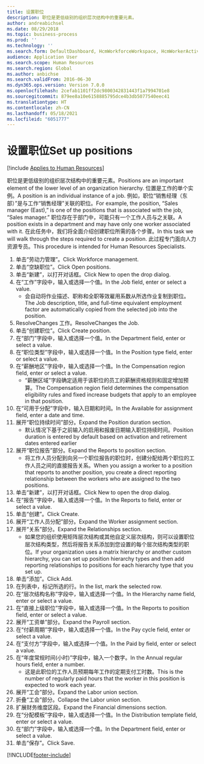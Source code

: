 ```yaml
---
title: 设置职位
description: 职位是更低级别的组织层次结构中的重要元素。
author: andreabichsel
ms.date: 08/29/2018
ms.topic: business-process
ms.prod: ''
ms.technology: ''
ms.search.form: DefaultDashboard, HcmWorkforceWorkspace, HcmWorkerActivityChart, HcmAllWorkersListPart, HcmPosition, HcmPositionNewPosition, HcmJobLookup, HcmPositionReportsToDialog, HcmPositionLookup, FinancialDimensionDefaultTemplatesLookup, DimensionLookup, HcmPersonnelManagementWorkspace
audience: Application User
ms.search.scope: Human Resources
ms.search.region: Global
ms.author: anbichse
ms.search.validFrom: 2016-06-30
ms.dyn365.ops.version: Version 7.0.0
ms.openlocfilehash: 2cefab1101ff2dc9800342831443f1a7994701e8
ms.sourcegitcommit: 879ee8a10e6158885795dce4b3db5077540eec41
ms.translationtype: HT
ms.contentlocale: zh-CN
ms.lasthandoff: 05/18/2021
ms.locfileid: "6051777"
---
```

# <a name="set-up-positions"></a><span data-ttu-id="796bf-103">设置职位</span><span class="sxs-lookup"><span data-stu-id="796bf-103">Set up positions</span></span>

[!include [Applies to Human Resources](../includes/applies-to-hr.md)]



<span data-ttu-id="796bf-104">职位是更低级别的组织层次结构中的重要元素。</span><span class="sxs-lookup"><span data-stu-id="796bf-104">Positions are an important element of the lower level of an organization hierarchy.</span></span> <span data-ttu-id="796bf-105">位置是工作的单个实例。</span><span class="sxs-lookup"><span data-stu-id="796bf-105">A position is an individual instance of a job.</span></span> <span data-ttu-id="796bf-106">例如，职位“销售经理（东部）”是与工作“销售经理”关联的职位。</span><span class="sxs-lookup"><span data-stu-id="796bf-106">For example, the position, “Sales manager (East),” is one of the positions that is associated with the job, “Sales manager.”</span></span> <span data-ttu-id="796bf-107">职位存在于部门中，可能只有一个工作人员与之关联。</span><span class="sxs-lookup"><span data-stu-id="796bf-107">A position exists in a department and may have only one worker associated with it.</span></span> <span data-ttu-id="796bf-108">在此任务中，我们将全面介绍创建职位所需的各个步骤。</span><span class="sxs-lookup"><span data-stu-id="796bf-108">In this task we will walk through the steps required to create a position.</span></span> <span data-ttu-id="796bf-109">此过程专门面向人力资源专员。</span><span class="sxs-lookup"><span data-stu-id="796bf-109">This procedure is intended for Human Resources Specialists.</span></span>

1. <span data-ttu-id="796bf-110">单击“劳动力管理”。</span><span class="sxs-lookup"><span data-stu-id="796bf-110">Click Workforce management.</span></span>
2. <span data-ttu-id="796bf-111">单击“空缺职位”。</span><span class="sxs-lookup"><span data-stu-id="796bf-111">Click Open positions.</span></span>
3. <span data-ttu-id="796bf-112">单击“新建”，以打开对话框。</span><span class="sxs-lookup"><span data-stu-id="796bf-112">Click New to open the drop dialog.</span></span>
4. <span data-ttu-id="796bf-113">在“工作”字段中，输入或选择一个值。</span><span class="sxs-lookup"><span data-stu-id="796bf-113">In the Job field, enter or select a value.</span></span>
    * <span data-ttu-id="796bf-114">会自动将作业描述、职称和全职等效雇用系数从所选作业复制到职位。</span><span class="sxs-lookup"><span data-stu-id="796bf-114">The Job description, title, and full-time equivalent employment factor are automatically copied from the selected job into the position.</span></span>  
5. <span data-ttu-id="796bf-115">ResolveChanges 工作。</span><span class="sxs-lookup"><span data-stu-id="796bf-115">ResolveChanges the Job.</span></span>
6. <span data-ttu-id="796bf-116">单击“创建职位”。</span><span class="sxs-lookup"><span data-stu-id="796bf-116">Click Create position.</span></span>
7. <span data-ttu-id="796bf-117">在“部门”字段中，输入或选择一个值。</span><span class="sxs-lookup"><span data-stu-id="796bf-117">In the Department field, enter or select a value.</span></span>
8. <span data-ttu-id="796bf-118">在“职位类型”字段中，输入或选择一个值。</span><span class="sxs-lookup"><span data-stu-id="796bf-118">In the Position type field, enter or select a value.</span></span>
9. <span data-ttu-id="796bf-119">在“薪酬地区”字段中，输入或选择一个值。</span><span class="sxs-lookup"><span data-stu-id="796bf-119">In the Compensation region field, enter or select a value.</span></span>
    * <span data-ttu-id="796bf-120">“薪酬区域”字段确定适用于该职位的员工的薪酬资格规则和固定增加预算。</span><span class="sxs-lookup"><span data-stu-id="796bf-120">The Compensation region field determines the compensation eligibility rules and fixed increase budgets that apply to an employee in that position.</span></span>  
10. <span data-ttu-id="796bf-121">在“可用于分配”字段中，输入日期和时间。</span><span class="sxs-lookup"><span data-stu-id="796bf-121">In the Available for assignment field, enter a date and time.</span></span>
11. <span data-ttu-id="796bf-122">展开“职位持续时间”部分。</span><span class="sxs-lookup"><span data-stu-id="796bf-122">Expand the Position duration section.</span></span>
    * <span data-ttu-id="796bf-123">默认情况下基于之前输入的启用和报废日期输入职位持续时间。</span><span class="sxs-lookup"><span data-stu-id="796bf-123">Position duration is entered by default based on activation and retirement dates entered earlier</span></span>  
12. <span data-ttu-id="796bf-124">展开“职位报告”部分。</span><span class="sxs-lookup"><span data-stu-id="796bf-124">Expand the Reports to position section.</span></span>
    * <span data-ttu-id="796bf-125">将工作人员分配到向另一个职位报告的职位时，创建分配给两个职位的工作人员之间的直接报告关系。</span><span class="sxs-lookup"><span data-stu-id="796bf-125">When you assign a worker to a position that reports to another position, you create a direct reporting relationship between the workers who are assigned to the two positions.</span></span>  
13. <span data-ttu-id="796bf-126">单击“新建”，以打开对话框。</span><span class="sxs-lookup"><span data-stu-id="796bf-126">Click New to open the drop dialog.</span></span>
14. <span data-ttu-id="796bf-127">在“报告”字段中，输入或选择一个值。</span><span class="sxs-lookup"><span data-stu-id="796bf-127">In the Reports to field, enter or select a value.</span></span>
15. <span data-ttu-id="796bf-128">单击“创建”。</span><span class="sxs-lookup"><span data-stu-id="796bf-128">Click Create.</span></span>
16. <span data-ttu-id="796bf-129">展开“工作人员分配”部分。</span><span class="sxs-lookup"><span data-stu-id="796bf-129">Expand the Worker assignment section.</span></span>
17. <span data-ttu-id="796bf-130">展开“关系”部分。</span><span class="sxs-lookup"><span data-stu-id="796bf-130">Expand the Relationships section.</span></span>
    * <span data-ttu-id="796bf-131">如果您的组织使用矩阵层次结构或其他自定义层次结构，则可以设置职位层次结构类型，然后将报告关系添加到您设置的每个层次结构类型的职位。</span><span class="sxs-lookup"><span data-stu-id="796bf-131">If your organization uses a matrix hierarchy or another custom hierarchy, you can set up position hierarchy types and then add reporting relationships to positions for each hierarchy type that you set up.</span></span>  
18. <span data-ttu-id="796bf-132">单击“添加”。</span><span class="sxs-lookup"><span data-stu-id="796bf-132">Click Add.</span></span>
19. <span data-ttu-id="796bf-133">在列表中，标记所选的行。</span><span class="sxs-lookup"><span data-stu-id="796bf-133">In the list, mark the selected row.</span></span>
20. <span data-ttu-id="796bf-134">在“层次结构名称”字段中，输入或选择一个值。</span><span class="sxs-lookup"><span data-stu-id="796bf-134">In the Hierarchy name field, enter or select a value.</span></span>
21. <span data-ttu-id="796bf-135">在“直接上级职位”字段中，输入或选择一个值。</span><span class="sxs-lookup"><span data-stu-id="796bf-135">In the Reports to position field, enter or select a value.</span></span>
22. <span data-ttu-id="796bf-136">展开“工资单”部分。</span><span class="sxs-lookup"><span data-stu-id="796bf-136">Expand the Payroll section.</span></span>
23. <span data-ttu-id="796bf-137">在“付薪周期”字段中，输入或选择一个值。</span><span class="sxs-lookup"><span data-stu-id="796bf-137">In the Pay cycle field, enter or select a value.</span></span>
24. <span data-ttu-id="796bf-138">在“支付方”字段中，输入或选择一个值。</span><span class="sxs-lookup"><span data-stu-id="796bf-138">In the Paid by field, enter or select a value.</span></span>
25. <span data-ttu-id="796bf-139">在“年度常规时间(小时)”字段中，输入一个数字。</span><span class="sxs-lookup"><span data-stu-id="796bf-139">In the Annual regular hours field, enter a number.</span></span>
    * <span data-ttu-id="796bf-140">这是此职位的工作人员预期每年工作的定期支付工时数。</span><span class="sxs-lookup"><span data-stu-id="796bf-140">This is the number of regularly paid hours that the worker in this position is expected to work each year.</span></span>  
26. <span data-ttu-id="796bf-141">展开“工会”部分。</span><span class="sxs-lookup"><span data-stu-id="796bf-141">Expand the Labor union section.</span></span>
27. <span data-ttu-id="796bf-142">折叠“工会”部分。</span><span class="sxs-lookup"><span data-stu-id="796bf-142">Collapse the Labor union section.</span></span>
28. <span data-ttu-id="796bf-143">扩展财务维度区段。</span><span class="sxs-lookup"><span data-stu-id="796bf-143">Expand the Financial dimensions section.</span></span>
29. <span data-ttu-id="796bf-144">在“分配模板”字段中，输入或选择一个值。</span><span class="sxs-lookup"><span data-stu-id="796bf-144">In the Distribution template field, enter or select a value.</span></span>
30. <span data-ttu-id="796bf-145">在“部门”字段中，输入或选择一个值。</span><span class="sxs-lookup"><span data-stu-id="796bf-145">In the Department field, enter or select a value.</span></span>
31. <span data-ttu-id="796bf-146">单击“保存”。</span><span class="sxs-lookup"><span data-stu-id="796bf-146">Click Save.</span></span>



[!INCLUDE[footer-include](../includes/footer-banner.md)]
